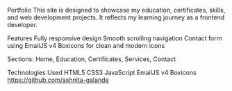 Portfolio
This site is designed to showcase my education, certificates, skills, and web development projects. It reflects my learning journey as a frontend developer.

Features
Fully responsive design
Smooth scrolling navigation
Contact form using EmailJS v4
Boxicons for clean and modern icons

Sections: Home, Education, Certificates, Services, Contact

Technologies Used
HTML5
CSS3
JavaScript
EmailJS v4
Boxicons
https://github.com/ashnita-galande
